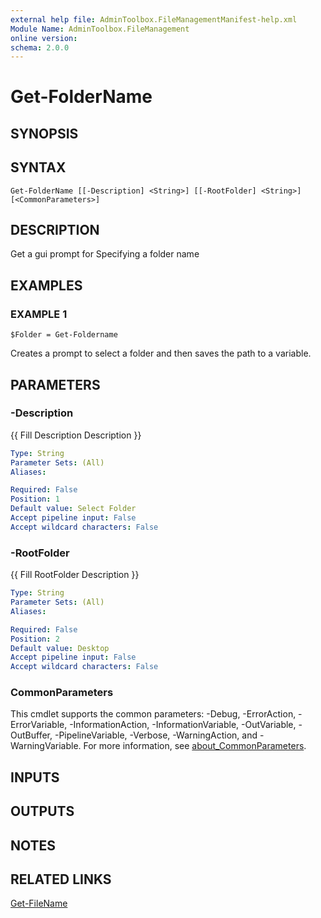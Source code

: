 ```yaml
---
external help file: AdminToolbox.FileManagementManifest-help.xml
Module Name: AdminToolbox.FileManagement
online version:
schema: 2.0.0
---
```


# Get-FolderName

## SYNOPSIS

## SYNTAX

```
Get-FolderName [[-Description] <String>] [[-RootFolder] <String>] [<CommonParameters>]
```

## DESCRIPTION
Get a gui prompt for Specifying a folder name

## EXAMPLES

### EXAMPLE 1
```
$Folder = Get-Foldername
```

Creates a prompt to select a folder and then saves the path to a variable.

## PARAMETERS

### -Description
{{ Fill Description Description }}

```yaml
Type: String
Parameter Sets: (All)
Aliases:

Required: False
Position: 1
Default value: Select Folder
Accept pipeline input: False
Accept wildcard characters: False
```

### -RootFolder
{{ Fill RootFolder Description }}

```yaml
Type: String
Parameter Sets: (All)
Aliases:

Required: False
Position: 2
Default value: Desktop
Accept pipeline input: False
Accept wildcard characters: False
```

### CommonParameters
This cmdlet supports the common parameters: -Debug, -ErrorAction, -ErrorVariable, -InformationAction, -InformationVariable, -OutVariable, -OutBuffer, -PipelineVariable, -Verbose, -WarningAction, and -WarningVariable. For more information, see [about_CommonParameters](http://go.microsoft.com/fwlink/?LinkID=113216).

## INPUTS

## OUTPUTS

## NOTES

## RELATED LINKS

[Get-FileName]()


